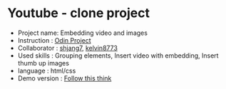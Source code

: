 # Youtube - clone project <br />
- Project name: Embedding video and images <br />
- Instruction : [Odin Project](https://www.theodinproject.com/courses/html5-and-css3/lessons/embedding-images-and-video) <br />
- Collaborator : [shjang7](https://github.com/shjang7), [kelvin8773](https://github.com/kelvin8773) <br />
- Used skills : Grouping elements, Insert video with embedding, Insert thumb up images <br />
- language : html/css <br />
- Demo version : [Follow this think](https://shjang7.github.io/youtube/)
